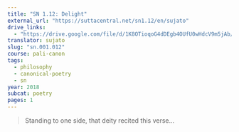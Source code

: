 ```yaml
---
title: "SN 1.12: Delight"
external_url: "https://suttacentral.net/sn1.12/en/sujato"
drive_links:
  - "https://drive.google.com/file/d/1K8OTioqoG4dDEgb4OUfU0wHdcV9m5jAb/view?usp=drivesdk"
translator: sujato
slug: "sn.001.012"
course: pali-canon
tags:
  - philosophy
  - canonical-poetry
  - sn
year: 2018
subcat: poetry
pages: 1
---
```


> Standing to one side, that deity recited this verse...
